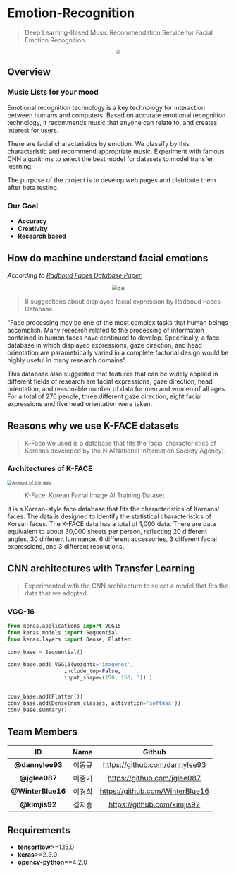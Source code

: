 # Emotion-Recognition

> Deep Learning-Based Music Recommendation Service for Facial Emotion Recognition.

<p align='center'><img src="https://file.namu.moe/file/2a47cedbf4c7883e668ac283729c6f98d7793cbe7bb8ea065347305e4d88210f" style="zoom:50%;"/></p>

## Overview

### Music Lists for your mood

Emotional recognition technology is a key technology for interaction between humans and computers. Based on accurate emotional recognition technology, it recommends music that anyone can relate to, and creates interest for users.

There are facial characteristics by emotion. We classify by this characteristic and recommend appropriate music. Experiment with famous CNN algorithms to select the best model for datasets to model transfer learning.

The purpose of the project is to develop web pages and distribute them after beta testing.

### Our Goal

- **Accuracy** 
- **Creativity** 
- **Research based** 

## How do machine understand facial emotions

*According to [Radboud Faces Database Paper](http://www.socsci.ru.nl/rafd/Langner_etal_2010_CEM.pdf),*

<p align='center'><img src="C:\Users\bruce0809\OneDrive\바탕 화면\이미지 저장 폴더\캡처.JPG" alt="캡처" style="zoom:67%;" /></p>

> 8 suggestions about displayed facial expression by Radboud Faces Database

"Face processing may be one of the most complex tasks that human beings accomplish. Many research related to the processing of information contained in human faces have continued to develop. Specifically, a face database in which displayed expressions, gaze direction, and head orientation are parametrically varied in a complete factorial design would be highly useful in many research domains"

This database also suggested that features that can be widely applied in different fields of research are facial expressions, gaze direction, head orientation, and reasonable number of data for men and women of all ages. For a total of 276 people, three different gaze direction, eight facial expressions and five head orientation were taken.

##  Reasons why we use K-FACE datasets

> K-Face we used is a database that fits the facial characteristics of Koreans developed by the NIA(National Information Society Agency).

### Architectures of K-FACE

<p><img src="https://github.com/k-face/k-face_2019/raw/master/image/Amount_of_the_data.png" alt="Amount_of_the_data" style="zoom:67%;" /></p>

> K-Face: Korean Facial Image AI Training Dataset

It is a Korean-style face database that fits the characteristics of Koreans' faces. The data is designed to identify the statistical characteristics of Korean faces. The K-FACE data has a total of 1,000 data. There are data equivalent to about 30,000 sheets per person, reflecting 20 different angles, 30 different luminance, 6 different accessories, 3 different facial expressions, and 3 different resolutions.

## CNN architectures with Transfer Learning

> Experimented with the CNN architecture to select a model that fits the data that we adopted.

### VGG-16

```python
from keras.applications import VGG16
from keras.models import Sequential
from keras.layers import Dense, Flatten

conv_base = Sequential()

conv_base.add( VGG16(weights='imagenet',
                  include_top=False,
                  input_shape=(150, 150, 3)) )


conv_base.add(Flatten())
conv_base.add(Dense(num_classes, activation='softmax'))
conv_base.summary()

```

## Team Members

|        ID         |  Name  |             Github              |
| :---------------: | :----: | :-----------------------------: |
|  **@dannylee93**  | 이동규 |  https://github.com/dannylee93  |
|   **@jglee087**   | 이중기 |   https://github.com/jglee087   |
| **@WinterBlue16** | 이경희 | https://github.com/WinterBlue16 |
|   **@kimjis92**   | 김지승 |   https://github.com/kimjis92   |

## Requirements

- **tensorflow**>=1.15.0
- **keras**>=2.3.0
- **opencv-python**==4.2.0

